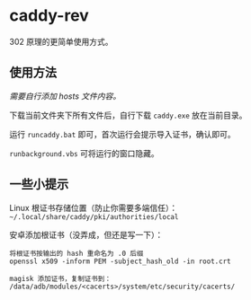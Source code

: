 caddy-rev
======

302 原理的更简单使用方式。

使用方法
------
*需要自行添加 hosts 文件内容。*

下载当前文件夹下所有文件后，自行下载 `caddy.exe` 放在当前目录。

运行 `runcaddy.bat` 即可，首次运行会提示导入证书，确认即可。

`runbackground.vbs` 可将运行的窗口隐藏。

一些小提示
------
Linux 根证书存储位置（防止你需要多端信任）：
`~/.local/share/caddy/pki/authorities/local`

安卓添加根证书（没弄成，但还是写一下）：
``` plain_text
将根证书按输出的 hash 重命名为 .0 后缀
openssl x509 -inform PEM -subject_hash_old -in root.crt

magisk 添加证书，复制证书到：
/data/adb/modules/<cacerts>/system/etc/security/cacerts/
```
